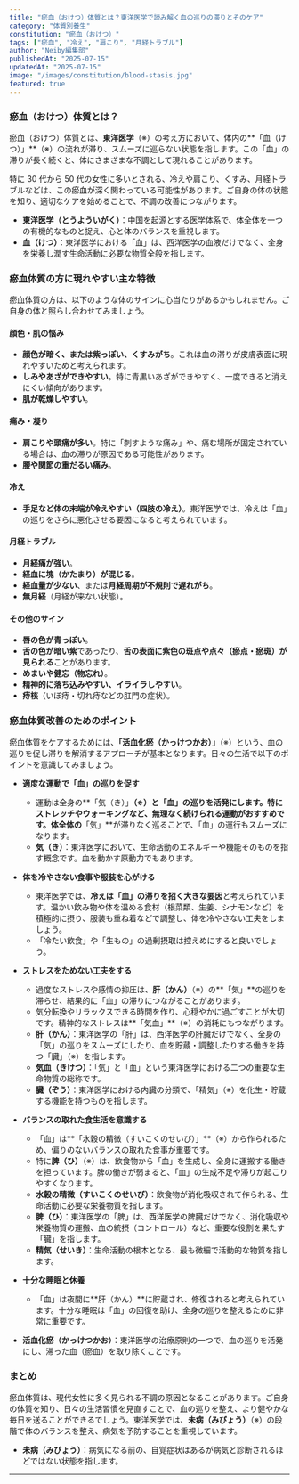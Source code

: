 ```yaml
---
title: "瘀血（おけつ）体質とは？東洋医学で読み解く血の巡りの滞りとそのケア"
category: "体質別養生"
constitution: "瘀血（おけつ）"
tags: ["瘀血", "冷え", "肩こり", "月経トラブル"]
author: "Neiby編集部"
publishedAt: "2025-07-15"
updatedAt: "2025-07-15"
image: "/images/constitution/blood-stasis.jpg"
featured: true
---
```


### 瘀血（おけつ）体質とは？

瘀血（おけつ）体質とは、**東洋医学**（※）の考え方において、体内の**「血（けつ）」**（※）の流れが滞り、スムーズに巡らない状態を指します。この「血」の滞りが長く続くと、体にさまざまな不調として現れることがあります。

特に 30 代から 50 代の女性に多いとされる、冷えや肩こり、くすみ、月経トラブルなどは、この瘀血が深く関わっている可能性があります。ご自身の体の状態を知り、適切なケアを始めることで、不調の改善につながります。

- **東洋医学（とうよういがく）**：中国を起源とする医学体系で、体全体を一つの有機的なものと捉え、心と体のバランスを重視します。
- **血（けつ）**：東洋医学における「血」は、西洋医学の血液だけでなく、全身を栄養し潤す生命活動に必要な物質全般を指します。

### 瘀血体質の方に現れやすい主な特徴

瘀血体質の方は、以下のような体のサインに心当たりがあるかもしれません。ご自身の体と照らし合わせてみましょう。

#### 顔色・肌の悩み

- **顔色が暗く、または紫っぽい、くすみがち**。これは血の滞りが皮膚表面に現れやすいためと考えられます。
- **しみやあざができやすい**。特に青黒いあざができやすく、一度できると消えにくい傾向があります。
- **肌が乾燥しやすい**。

#### 痛み・凝り

- **肩こりや頭痛が多い**。特に「刺すような痛み」や、痛む場所が固定されている場合は、血の滞りが原因である可能性があります。
- **腰や関節の重だるい痛み**。

#### 冷え

- **手足など体の末端が冷えやすい（四肢の冷え）**。東洋医学では、冷えは「血」の巡りをさらに悪化させる要因になると考えられています。

#### 月経トラブル

- **月経痛が強い**。
- **経血に塊（かたまり）が混じる**。
- **経血量が少ない**、または**月経周期が不規則で遅れがち**。
- **無月経**（月経が来ない状態）。

#### その他のサイン

- **唇の色が青っぽい**。
- **舌の色が暗い紫**であったり、**舌の表面に紫色の斑点や点々（瘀点・瘀斑）が見られる**ことがあります。
- **めまいや健忘（物忘れ）**。
- **精神的に落ち込みやすい、イライラしやすい**。
- **痔核**（いぼ痔・切れ痔などの肛門の症状）。

### 瘀血体質改善のためのポイント

瘀血体質をケアするためには、**「活血化瘀（かっけつかお）」**（※）という、血の巡りを促し滞りを解消するアプローチが基本となります。日々の生活で以下のポイントを意識してみましょう。

- **適度な運動で「血」の巡りを促す**

  - 運動は全身の**「気（き）」**（※）と「血」の巡りを活発にします。特にストレッチやウォーキングなど、無理なく続けられる運動がおすすめです。体全体の**「気」**が滞りなく巡ることで、「血」の運行もスムーズになります。
  - **気（き）**：東洋医学において、生命活動のエネルギーや機能そのものを指す概念です。血を動かす原動力でもあります。

- **体を冷やさない食事や服装を心がける**

  - 東洋医学では、**冷えは「血」の滞りを招く大きな要因**と考えられています。温かい飲み物や体を温める食材（根菜類、生姜、シナモンなど）を積極的に摂り、服装も重ね着などで調整し、体を冷やさない工夫をしましょう。
  - 「冷たい飲食」や「生もの」の過剰摂取は控えめにすると良いでしょう。

- **ストレスをためない工夫をする**

  - 過度なストレスや感情の抑圧は、**肝（かん）**（※）の**「気」**の巡りを滞らせ、結果的に「血」の滞りにつながることがあります。
  - 気分転換やリラックスできる時間を作り、心穏やかに過ごすことが大切です。精神的なストレスは**「気血」**（※）の消耗にもつながります。
  - **肝（かん）**：東洋医学の「肝」は、西洋医学の肝臓だけでなく、全身の「気」の巡りをスムーズにしたり、血を貯蔵・調整したりする働きを持つ「臓」（※）を指します。
  - **気血（きけつ）**：「気」と「血」という東洋医学における二つの重要な生命物質の総称です。
  - **臓（ぞう）**：東洋医学における内臓の分類で、「精気」（※）を化生・貯蔵する機能を持つものを指します。

- **バランスの取れた食生活を意識する**

  - 「血」は**「水穀の精微（すいこくのせいび）」**（※）から作られるため、偏りのないバランスの取れた食事が重要です。
  - 特に**脾（ひ）**（※）は、飲食物から「血」を生成し、全身に運搬する働きを担っています。脾の働きが弱まると、「血」の生成不足や滞りが起こりやすくなります。
  - **水穀の精微（すいこくのせいび）**：飲食物が消化吸収されて作られる、生命活動に必要な栄養物質を指します。
  - **脾（ひ）**：東洋医学の「脾」は、西洋医学の脾臓だけでなく、消化吸収や栄養物質の運搬、血の統摂（コントロール）など、重要な役割を果たす「臓」を指します。
  - **精気（せいき）**：生命活動の根本となる、最も微細で活動的な物質を指します。

- **十分な睡眠と休養**

  - 「血」は夜間に**肝（かん）**に貯蔵され、修復されると考えられています。十分な睡眠は「血」の回復を助け、全身の巡りを整えるために非常に重要です。

- **活血化瘀（かっけつかお）**：東洋医学の治療原則の一つで、血の巡りを活発にし、滞った血（瘀血）を取り除くことです。

### まとめ

瘀血体質は、現代女性に多く見られる不調の原因となることがあります。ご自身の体質を知り、日々の生活習慣を見直すことで、血の巡りを整え、より健やかな毎日を送ることができるでしょう。東洋医学では、**未病（みびょう）**（※）の段階で体のバランスを整え、病気を予防することを重視しています。

- **未病（みびょう）**：病気になる前の、自覚症状はあるが病気と診断されるほどではない状態を指します。

---

